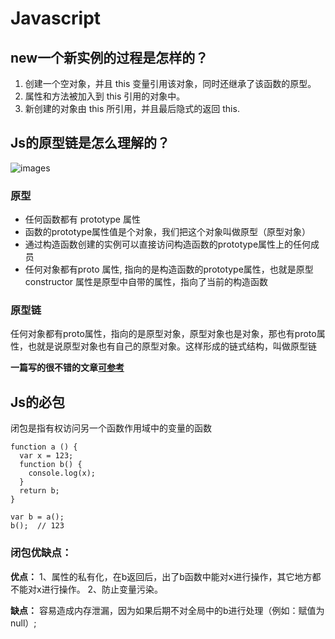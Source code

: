 # Javascript

## new一个新实例的过程是怎样的？

1. 创建一个空对象，并且 this 变量引用该对象，同时还继承了该函数的原型。
1. 属性和方法被加入到 this 引用的对象中。
3. 新创建的对象由 this 所引用，并且最后隐式的返回 this.

## Js的原型链是怎么理解的？
![images](/images/interview/proto.jpg)

### 原型
* 任何函数都有 prototype 属性
* 函数的prototype属性值是个对象，我们把这个对象叫做原型（原型对象）
* 通过构造函数创建的实例可以直接访问构造函数的prototype属性上的任何成员
* 任何对象都有proto 属性, 指向的是构造函数的prototype属性，也就是原型constructor 属性是原型中自带的属性，指向了当前的构造函数

### 原型链
任何对象都有proto属性，指向的是原型对象，原型对象也是对象，那也有proto属性，也就是说原型对象也有自己的原型对象。这样形成的链式结构，叫做原型链


**一篇写的很不错的文章[可参考](https://zhuanlan.zhihu.com/p/22989691)**


## Js的必包

闭包是指有权访问另一个函数作用域中的变量的函数 

```
function a () {
  var x = 123;
  function b() {
    console.log(x);
  }
  return b;
}

var b = a();
b();  // 123
```
### 闭包优缺点：

**优点：**
1、属性的私有化，在b返回后，出了b函数中能对x进行操作，其它地方都不能对x进行操作。
2、防止变量污染。

**缺点：**
容易造成内存泄漏，因为如果后期不对全局中的b进行处理（例如：赋值为null）;


